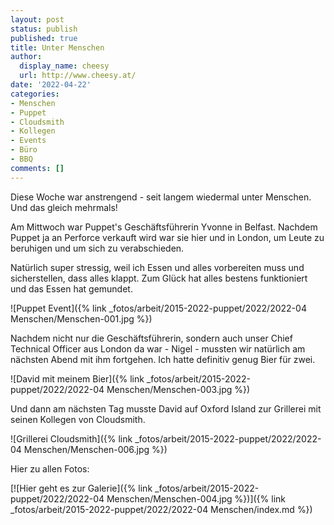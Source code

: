 ```yaml
---
layout: post
status: publish
published: true
title: Unter Menschen
author:
  display_name: cheesy
  url: http://www.cheesy.at/
date: '2022-04-22'
categories:
- Menschen
- Puppet
- Cloudsmith
- Kollegen
- Events
- Büro
- BBQ
comments: []
---
```

Diese Woche war anstrengend - seit langem wiedermal unter Menschen. Und das gleich mehrmals!

Am Mittwoch war Puppet's Geschäftsführerin Yvonne in Belfast. Nachdem Puppet ja an Perforce verkauft wird war sie hier und in London, um Leute zu beruhigen und um sich zu verabschieden.

Natürlich super stressig, weil ich Essen und alles vorbereiten muss und sicherstellen, dass alles klappt. Zum Glück hat alles bestens funktioniert und das Essen hat gemundet.

![Puppet Event]({% link _fotos/arbeit/2015-2022-puppet/2022/2022-04 Menschen/Menschen-001.jpg %})

Nachdem nicht nur die Geschäftsführerin, sondern auch unser Chief Technical Officer aus London da war - Nigel - mussten wir natürlich am nächsten Abend mit ihm fortgehen. Ich hatte definitiv genug Bier für zwei.

![David mit meinem Bier]({% link _fotos/arbeit/2015-2022-puppet/2022/2022-04 Menschen/Menschen-003.jpg %})

Und dann am nächsten Tag musste David auf Oxford Island zur Grillerei mit seinen Kollegen von Cloudsmith.

![Grillerei Cloudsmith]({% link _fotos/arbeit/2015-2022-puppet/2022/2022-04 Menschen/Menschen-006.jpg %})

Hier zu allen Fotos:

[![Hier geht es zur Galerie]({% link _fotos/arbeit/2015-2022-puppet/2022/2022-04 Menschen/Menschen-004.jpg %})]({% link _fotos/arbeit/2015-2022-puppet/2022/2022-04 Menschen/index.md %})